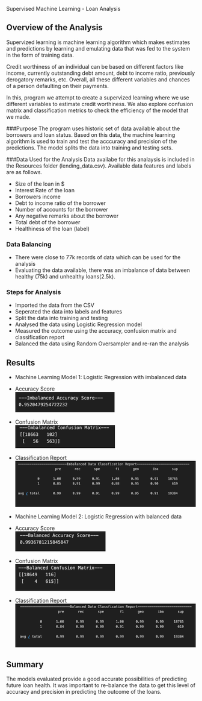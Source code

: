 Supervised Machine Learning - Loan Analysis

## Overview of the Analysis

Supervized learning is machine learning algorithm which makes estimates and predictions by learning and emulating data that was fed to the system in the form of training data.

Credit worthiness of an individual can be based on different factors like income, currently outstanding debt amount, debt to income ratio, previously derogatory remarks, etc. 
Overall, all these different variables and chances of a person defaulting on their payments.

In this, program we attempt to create a supervized learning where we use different variables to estimate credit worthiness. We also explore confusion matrix and classification metrics to check the efficiency of the model that we made.

###Purpose
The program uses historic set of data available about the borrowers and loan status. Based on this data, the machine learning algorithm is used to train and test the acccuracy and precision of the predictions. The model splits the data into training and testing sets.

###Data Used for the Analysis
Data availabe for this analaysis is included in the Resources folder (lending_data.csv). Available data features and labels are as follows.
 - Size of the loan in $
 - Interest Rate of the loan
 - Borrowers income
 - Debt to income ratio of the borrower
 - Number of accounts for the borrower
 - Any negative remarks about the borrower
 - Total debt of the borrower
 - Healthiness of the loan (label)

### Data Balancing
- There were close to 77k records of data which can be used for the analysis
- Evaluating the data available, there was an imbalance of data between healthy (75k) and unhealthy loans(2.5k).


### Steps for Analysis

* Imported the data from the CSV
* Seperated the data into labels and features
* Split the data into training and testing
* Analysed the data using Logistic Regression model
* Measured the outcome using the accuracy, confusion matrix and classification report
* Balanced the data using Random Oversampler and re-ran the analysis

## Results

* Machine Learning Model 1: Logistic Regression with imbalanced data
 * Accuracy Score <br>
    <img title="Imbalanced Accuracy Score" alt="Alt text" src="/images/imbalanced_accuracy.png"> <br>
 * Confusion Matrix  <br>
    <img title="Confusion Matrix" alt="Alt text" src="/images/imbalanced_confusion.png"> <br>
 * Classification Report  <br>
    <img title="Classfification Report" alt="Alt text" src="/images/imbalanced_classification.png"> <br>

* Machine Learning Model 2: Logistic Regression with balanced data 
 * Accuracy Score <br>
    <img title="Accuracy Score" alt="Alt text" src="/images/balanced_accuracy.png"> <br>
 * Confusion Matrix  <br>
    <img title="Confusion Matrix" alt="Alt text" src="/images/balanced_confusionmatrix.png"> <br>
 * Classification Report  <br>
    <img title="Classfification Report" alt="Alt text" src="/images/balanced_classification.png"> <br>


## Summary

The models evaluated provide a good accurate possibilities of predicting future loan health. It was important to re-balance the data to get this level of accuracy and precision in predicting the outcome of the loans.

